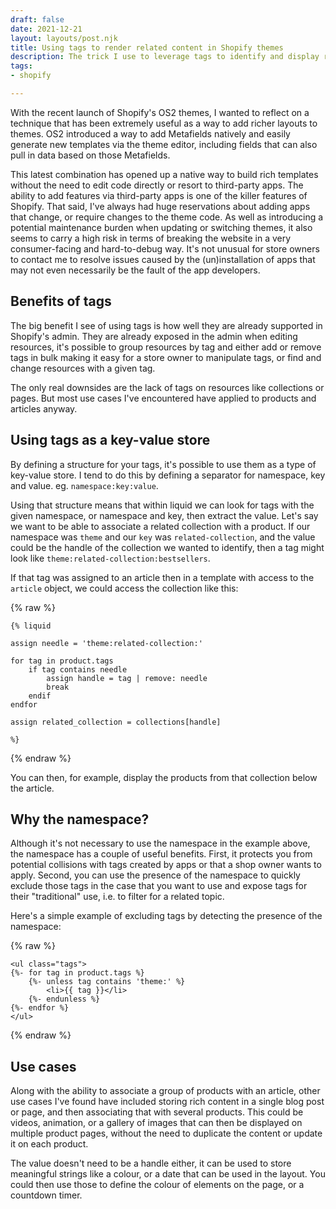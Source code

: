 ```yaml
---
draft: false
date: 2021-12-21
layout: layouts/post.njk
title: Using tags to render related content in Shopify themes
description: The trick I use to leverage tags to identify and display related content.
tags:
- shopify

---
```

With the recent launch of Shopify's OS2 themes, I wanted to reflect on a technique that has been extremely useful as a way to add richer layouts to themes. OS2 introduced a way to add Metafields natively and easily generate new templates via the theme editor, including fields that can also pull in data based on those Metafields.

This latest combination has opened up a native way to build rich templates without the need to edit code directly or resort to third-party apps. The ability to add features via third-party apps is one of the killer features of Shopify. That said, I've always had huge reservations about adding apps that change, or require changes to the theme code. As well as introducing a potential maintenance burden when updating or switching themes, it also seems to carry a high risk in terms of breaking the website in a very consumer-facing and hard-to-debug way. It's not unusual for store owners to contact me to resolve issues caused by the (un)installation of apps that may not even necessarily be the fault of the app developers.

## Benefits of tags

The big benefit I see of using tags is how well they are already supported in Shopify's admin. They are already exposed in the admin when editing resources, it's possible to group resources by tag and either add or remove tags in bulk making it easy for a store owner to manipulate tags, or find and change resources with a given tag.

The only real downsides are the lack of tags on resources like collections or pages. But most use cases I've encountered have applied to products and articles anyway.

## Using tags as a key-value store

By defining a structure for your tags, it's possible to use them as a type of key-value store. I tend to do this by defining a separator for namespace, key and value. eg. `namespace:key:value`.

Using that structure means that within liquid we can look for tags with the given namespace, or namespace and key, then extract the value. Let's say we want to be able to associate a related collection with a product. If our namespace was `theme` and our `key` was `related-collection`, and the value could be the handle of the collection we wanted to identify, then a tag might look like `theme:related-collection:bestsellers`.

If that tag was assigned to an article then in a template with access to the `article` object, we could access the collection like this:

{% raw %}

```liquid
{% liquid

assign needle = 'theme:related-collection:'

for tag in product.tags
	if tag contains needle
		assign handle = tag | remove: needle
        break
    endif
endfor

assign related_collection = collections[handle]

%}
```

{% endraw %}

You can then, for example, display the products from that collection below the article.

## Why the namespace?

Although it's not necessary to use the namespace in the example above, the namespace has a couple of useful benefits. First, it protects you from potential collisions with tags created by apps or that a shop owner wants to apply. Second, you can use the presence of the namespace to quickly exclude those tags in the case that you want to use and expose tags for their "traditional" use, i.e. to filter for a related topic.

Here's a simple example of excluding tags by detecting the presence of the namespace:

{% raw %}

```liquid
<ul class="tags">
{%- for tag in product.tags %}
	{%- unless tag contains 'theme:' %}
		<li>{{ tag }}</li>
    {%- endunless %}
{%- endfor %}
</ul>
```

{% endraw %}

## Use cases

Along with the ability to associate a group of products with an article, other use cases I've found have included storing rich content in a single blog post or page, and then associating that with several products. This could be videos, animation, or a gallery of images that can then be displayed on multiple product pages, without the need to duplicate the content or update it on each product.

The value doesn't need to be a handle either, it can be used to store meaningful strings like a colour, or a date that can be used in the layout. You could then use those to define the colour of elements on the page, or a countdown timer.
